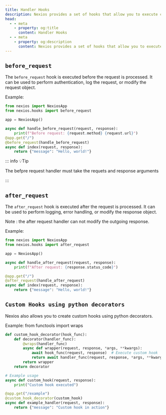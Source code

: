 ```yaml
---
title: Handler Hooks
description: Nexios provides a set of hooks that allow you to execute code at specific points in the request-response cycle. These hooks can be used to perform tasks such as authentication, logging, and error handling.
head:
  - - meta
    - property: og:title
      content: Handler Hooks
  - - meta
    - property: og:description
      content: Nexios provides a set of hooks that allow you to execute code at specific points in the request-response cycle. These hooks can be used to perform tasks such as authentication, logging, and error handling.
---
```

## `before_request`

The `before_request` hook is executed before the request is processed. It can be used to perform authentication, log the request, or modify the request object.

Example:

```python
from nexios import NexiosApp
from nexios.hooks import before_request

app = NexiosApp()

async def handle_before_request(request, response):
    print(f"Before request: {request.method} {request.url}")
@app.get("/")
@before_request(handle_before_request)
async def index(request, response):
    return {"message": "Hello, world!"}
```

::: info 💡Tip

The befpre request handler must take the requets and response arguments

:::

## `after_request`

The `after_request` hook is executed after the request is processed. It can be used to perform logging, error handling, or modify the response object.

Note : the after request handler can not modify the outgoing response.

Example:

```python
from nexios import NexiosApp
from nexios.hooks import after_request

app = NexiosApp()

async def handle_after_request(request, response):
    print(f"After request: {response.status_code}")

@app.get("/")
@after_request(handle_after_request)
async def index(request, response):
    return {"message": "Hello, world!"}
```

## `Custom Hooks using python decorators`

Nexios also allows you to create custom hooks using python decorators.

Example:
from functools import wraps
```python
def custom_hook_decorator(hook_func):
    def decorator(handler_func):
        @wraps(handler_func)
        async def wrapper(request, response, *args, **kwargs):
            await hook_func(request, response)  # Execute custom hook
            return await handler_func(request, response, *args, **kwargs)
        return wrapper
    return decorator

# Example usage
async def custom_hook(request, response):
    print("Custom hook executed")

@app.get("/example")
@custom_hook_decorator(custom_hook)
async def example_handler(request, response):
    return {"message": "Custom hook in action"}

```

